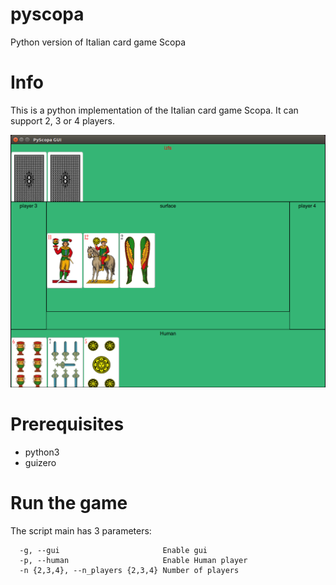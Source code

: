 # pyscopa
Python version of Italian card game Scopa

# Info
This is a python implementation of the Italian card game Scopa. It can support 2, 3 or 4 players.

![Screnshot of the game](img/screenshot.png)

# Prerequisites
- python3
- guizero

# Run the game
The script main has 3 parameters:
```
  -g, --gui                       Enable gui
  -p, --human                     Enable Human player
  -n {2,3,4}, --n_players {2,3,4} Number of players
```

